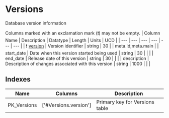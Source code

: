 # Versions
Database version information


Columns marked with an exclamation mark (❗️) may not be empty.
| Column Name | Description | Datatype | Length | Units  | UCD |
| --- | --- | --- | --- | --- | --- |
| ❗️ <ins>version</ins> | Version identifier | string | 30 |  | meta.id;meta.main  |
| start_date | Date when this version started being used | string | 30 |  |   |
| end_date | Release date of this version | string | 30 |  |   |
| description | Description of changes associated with this version | string | 1000 |  |   |

## Indexes
| Name | Columns | Description |
| --- | --- | --- |
| PK_Versions | ['#Versions.version'] | Primary key for Versions table |

